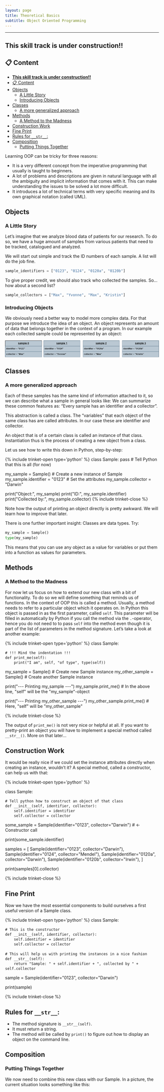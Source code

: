 ```yaml
---
layout: page
title: Theoretical Basics
subtitle: Object Oriented Programming
---
```


---
**This skill track is under construction!!**
---

## 📋 Content
- [**This skill track is under construction!!**](#this-skill-track-is-under-construction)
- [📋 Content](#-content)
- [Objects](#objects)
  - [A Little Story](#a-little-story)
  - [Introducing Objects](#introducing-objects)
- [Classes](#classes)
  - [A more generalized approach](#a-more-generalized-approach)
- [Methods](#methods)
  - [A Method to the Madness](#a-method-to-the-madness)
- [Construction Work](#construction-work)
- [Fine Print](#fine-print)
- [Rules for `__str__`:](#rules-for-__str__)
- [Composition](#composition)
  - [Putting Things Together](#putting-things-together)


Learning OOP can be tricky for three reasons:

- It is a very different concept from the imperative programming that usually is taught to beginners.
- A lot of problems and descriptions are given in natural language with all the ambiguity and implicit information that comes with it. This can make understanding the issues to be solved a lot more difficult.
- It introduces a lot of technical terms with very specific meaning and its own graphical notation (called UML).

## Objects
### A Little Story
Let’s imagine that we analyze blood data of patients for our research. To do so, we have a huge amount of samples from various patients that need to be tracked, catalogued and analyzed.

We will start out simple and track the ID numbers of each sample. A list will do the job fine.
```python
sample_identifiers = ["0123", "0124", "0120a", "0120b"]
```
To give proper credit, we should also track who collected the samples. So… how about a second list?
```python
sample_collectors = ["Max", "Yvonne", "Max", "Kristin"]
```

### Introducing Objects
We obviously need a better way to model more complex data. For that purpose we introduce the idea of an object. An object represents an amount of data that belongs together in the context of a program. In our example each collected sample could be represented by an object:

![Introduction objects](../../assets/img/theoretical_basics/oop_intro_diagram.png)

## Classes
### A more generalized approach
Each of these samples has the same kind of information attached to it, so we can describe what a sample in general looks like: We can summarize these common features as: “Every sample has an identifier and a collector”.

This abstraction is called a class. The “variables” that each object of the same class has are called attributes. In our case these are identifier and collector.

An object that is of a certain class is called an instance of that class. Instantiation thus is the process of creating a new object from a class.

Let us see how to write this down in Python, step-by-step:

{% include trinket-open type='python' %}
class Sample:
    pass  # Tell Python that this is all (for now)

my_sample = Sample()  # Create a new instance of Sample
my_sample.identifier = "0123"  # Set the attributes
my_sample.collector = "Darwin"

print("Object:", my_sample)
print("ID:", my_sample.identifier)
print("Collected by:", my_sample.collector)
{% include trinket-close %}

Note how the output of printing an object directly is pretty awkward. We will learn how to improve that later.

There is one further important insight: Classes are data types. Try:
```python
my_sample = Sample()
type(my_sample)
```
This means that you can use any object as a value for variables or put them into a function as values for parameters.

## Methods
### A Method to the Madness
For now let us focus on how to extend our new class with a bit of functionality. To do so we will define something that reminds us of functions. In the context of OOP this is called a method. Usually, a method needs to refer to a particular object which it operates on. In Python this object is passed in as the first parameter, called `self`. This parameter will be filled in automatically by Python if you call the method via the `.`-operator, hence you do not need to to pass `self` into the method even though it is part of the list of parameters in the method signature. Let’s take a look at another example:

{% include trinket-open type='python' %}
class Sample:

    # !!! Mind the indentation !!!
    def print_me(self):
        print("I am", self, "of type", type(self))


my_sample = Sample() # Create new Sample instance
my_other_sample = Sample() # Create another Sample instance

print("--- Printing my_sample ---")
my_sample.print_me() # In the above line, "self" will be the "my_sample"-object

print("--- Printing my_other_sample ---")
my_other_sample.print_me() # Here, "self" will be "my_other_sample"

{% include trinket-close %}

The output of `print_me()` is not very nice or helpful at all. If you want to pretty-print an object you will have to implement a special method called `__str__()`. More on that later…

## Construction Work
It would be really nice if we could set the instance attributes directly when creating an instance, wouldn’t it? A special method, called a constructor, can help us with that:

{% include trinket-open type='python' %}

class Sample:

    # Tell python how to construct an object of that class
    def __init__(self, identifier, collector):
        self.identifier = identifier
        self.collector = collector


some_sample = Sample(identifier="0123", collector="Darwin")  # ← Constructor call

print(some_sample.identifier)

samples = [
    Sample(identifier="0123", collector="Darwin"),
    Sample(identifier="0124", collector="Mendel"),
    Sample(identifier="0120a", collector="Darwin"),
    Sample(identifier="0120b", collector="Irwin"),
]

print(samples[0].collector)

{% include trinket-close %}

## Fine Print
Now we have the most essential components to build ourselves a first useful version of a Sample class.

{% include trinket-open type='python' %}
class Sample:

    # This is the constructor
    def __init__(self, identifier, collector):
        self.identifier = identifier
        self.collector = collector

    # This will help us with printing the instances in a nice fashion
    def __str__(self):
        return "Sample: " + self.identifier + ", collected by " + self.collector


sample = Sample(identifier="0123", collector="Darwin")

print(sample)

{% include trinket-close %}

## Rules for `__str__`:
- The method signature is `__str__(self)`.
- It must return a string.
- The method will be called by `print()` to figure out how to display an object on the command line.

## Composition
### Putting Things Together

We now need to combine this new class with our Sample. In a picture, the current situation looks something like this:


